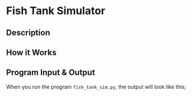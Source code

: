 # Fish Tank Simulator 

## Description

## How it Works

## Program Input & Output

When you run the program `fish_tank_sim.py`, the output will look like this;

```
```
